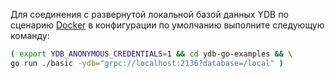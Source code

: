 Для соединения с развернутой локальной базой данных YDB по сценарию [Docker](../../../../../getting_started/ydb_docker.md) в конфигурации по умолчанию выполните следующую команду:

``` bash
( export YDB_ANONYMOUS_CREDENTIALS=1 && cd ydb-go-examples && \
go run ./basic -ydb="grpc://localhost:2136?database=/local" )
```
